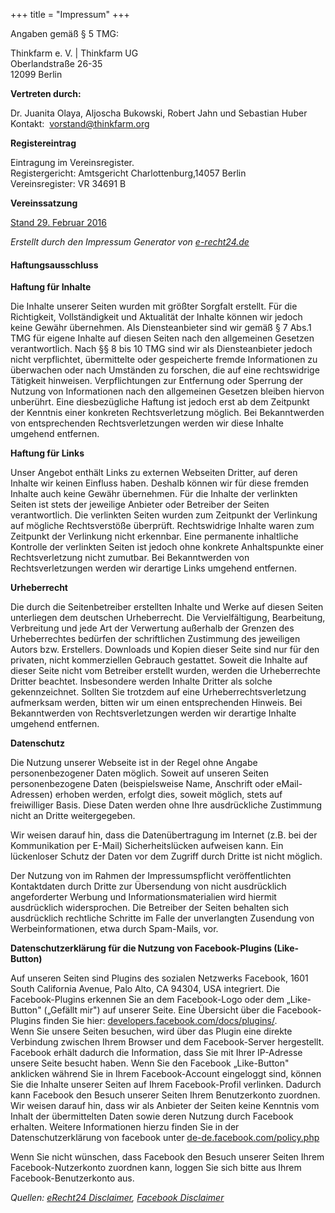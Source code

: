 +++
title = "Impressum"
+++

Angaben gemäß § 5 TMG:

Thinkfarm e. V. \| Thinkfarm UG  
Oberlandstraße 26-35  
12099 Berlin

**Vertreten durch:**

Dr. Juanita Olaya, Aljoscha Bukowski, Robert Jahn und Sebastian Huber  
Kontakt:  <vorstand@thinkfarm.org>

**Registereintrag**

Eintragung im Vereinsregister.  
Registergericht: Amtsgericht Charlottenburg,14057 Berlin  
Vereinsregister: VR 34691 B

**Vereinssatzung**

[Stand 29. Februar 2016](https://berlin.thinkfarm.org/wp-content/uploads/20160114_Satzung_Thinkfarm_eV.pdf)

*Erstellt durch den Impressum Generator von [e-recht24.de](http://www.e-recht24.de/)*

#### Haftungsausschluss

**Haftung für Inhalte**

Die Inhalte unserer Seiten wurden mit größter Sorgfalt erstellt. Für die
Richtigkeit, Vollständigkeit und Aktualität der Inhalte können wir
jedoch keine Gewähr übernehmen. Als Diensteanbieter sind wir gemäß § 7
Abs.1 TMG für eigene Inhalte auf diesen Seiten nach den allgemeinen
Gesetzen verantwortlich. Nach §§ 8 bis 10 TMG sind wir als
Diensteanbieter jedoch nicht verpflichtet, übermittelte oder
gespeicherte fremde Informationen zu überwachen oder nach Umständen zu
forschen, die auf eine rechtswidrige Tätigkeit hinweisen.
Verpflichtungen zur Entfernung oder Sperrung der Nutzung von
Informationen nach den allgemeinen Gesetzen bleiben hiervon unberührt.
Eine diesbezügliche Haftung ist jedoch erst ab dem Zeitpunkt der
Kenntnis einer konkreten Rechtsverletzung möglich. Bei Bekanntwerden von
entsprechenden Rechtsverletzungen werden wir diese Inhalte umgehend
entfernen.

**Haftung für Links**

Unser Angebot enthält Links zu externen Webseiten Dritter, auf deren
Inhalte wir keinen Einfluss haben. Deshalb können wir für diese fremden
Inhalte auch keine Gewähr übernehmen. Für die Inhalte der verlinkten
Seiten ist stets der jeweilige Anbieter oder Betreiber der Seiten
verantwortlich. Die verlinkten Seiten wurden zum Zeitpunkt der
Verlinkung auf mögliche Rechtsverstöße überprüft. Rechtswidrige Inhalte
waren zum Zeitpunkt der Verlinkung nicht erkennbar. Eine permanente
inhaltliche Kontrolle der verlinkten Seiten ist jedoch ohne konkrete
Anhaltspunkte einer Rechtsverletzung nicht zumutbar. Bei Bekanntwerden
von Rechtsverletzungen werden wir derartige Links umgehend entfernen.

**Urheberrecht**

Die durch die Seitenbetreiber erstellten Inhalte und Werke auf diesen
Seiten unterliegen dem deutschen Urheberrecht. Die Vervielfältigung,
Bearbeitung, Verbreitung und jede Art der Verwertung außerhalb der
Grenzen des Urheberrechtes bedürfen der schriftlichen Zustimmung des
jeweiligen Autors bzw. Erstellers. Downloads und Kopien dieser Seite
sind nur für den privaten, nicht kommerziellen Gebrauch gestattet.
Soweit die Inhalte auf dieser Seite nicht vom Betreiber erstellt wurden,
werden die Urheberrechte Dritter beachtet. Insbesondere werden Inhalte
Dritter als solche gekennzeichnet. Sollten Sie trotzdem auf eine
Urheberrechtsverletzung aufmerksam werden, bitten wir um einen
entsprechenden Hinweis. Bei Bekanntwerden von Rechtsverletzungen werden
wir derartige Inhalte umgehend entfernen.

**Datenschutz**

Die Nutzung unserer Webseite ist in der Regel ohne Angabe
personenbezogener Daten möglich. Soweit auf unseren Seiten
personenbezogene Daten (beispielsweise Name, Anschrift oder
eMail-Adressen) erhoben werden, erfolgt dies, soweit möglich, stets auf
freiwilliger Basis. Diese Daten werden ohne Ihre ausdrückliche
Zustimmung nicht an Dritte weitergegeben.

Wir weisen darauf hin, dass die Datenübertragung im Internet (z.B. bei
der Kommunikation per E-Mail) Sicherheitslücken aufweisen kann. Ein
lückenloser Schutz der Daten vor dem Zugriff durch Dritte ist nicht
möglich.

Der Nutzung von im Rahmen der Impressumspflicht veröffentlichten
Kontaktdaten durch Dritte zur Übersendung von nicht ausdrücklich
angeforderter Werbung und Informationsmaterialien wird hiermit
ausdrücklich widersprochen. Die Betreiber der Seiten behalten sich
ausdrücklich rechtliche Schritte im Falle der unverlangten Zusendung von
Werbeinformationen, etwa durch Spam-Mails, vor.

**Datenschutzerklärung für die Nutzung von Facebook-Plugins
(Like-Button)**

Auf unseren Seiten sind Plugins des sozialen Netzwerks Facebook, 1601
South California Avenue, Palo Alto, CA 94304, USA integriert. Die
Facebook-Plugins erkennen Sie an dem Facebook-Logo oder dem
„Like-Button" („Gefällt mir") auf unserer Seite. Eine Übersicht über die
Facebook-Plugins finden Sie
hier: [developers.facebook.com/docs/plugins/](http://developers.facebook.com/docs/plugins/).  
Wenn Sie unsere Seiten besuchen, wird über das Plugin eine direkte
Verbindung zwischen Ihrem Browser und dem Facebook-Server hergestellt.
Facebook erhält dadurch die Information, dass Sie mit Ihrer IP-Adresse
unsere Seite besucht haben. Wenn Sie den Facebook „Like-Button"
anklicken während Sie in Ihrem Facebook-Account eingeloggt sind, können
Sie die Inhalte unserer Seiten auf Ihrem Facebook-Profil verlinken.
Dadurch kann Facebook den Besuch unserer Seiten Ihrem Benutzerkonto
zuordnen. Wir weisen darauf hin, dass wir als Anbieter der Seiten keine
Kenntnis vom Inhalt der übermittelten Daten sowie deren Nutzung durch
Facebook erhalten. Weitere Informationen hierzu finden Sie in der
Datenschutzerklärung von facebook
unter [de-de.facebook.com/policy.php](http://de-de.facebook.com/policy.php)

Wenn Sie nicht wünschen, dass Facebook den Besuch unserer Seiten Ihrem
Facebook-Nutzerkonto zuordnen kann, loggen Sie sich bitte aus Ihrem
Facebook-Benutzerkonto aus.

*Quellen: [eRecht24 Disclaimer](http://www.e-recht24.de/muster-disclaimer.htm), [Facebook Disclaimer](http://www.e-recht24.de/artikel/datenschutz/6590-facebook-like-button-datenschutz-disclaimer.html)*
